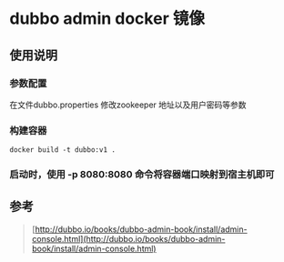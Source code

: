 # dubbo admin docker 镜像

## 使用说明

### 参数配置

在文件dubbo.properties 修改zookeeper 地址以及用户密码等参数

### 构建容器

```
docker build -t dubbo:v1 .
```

### 启动时，使用 -p 8080:8080 命令将容器端口映射到宿主机即可

## 参考

> [http://dubbo.io/books/dubbo-admin-book/install/admin-console.html](http://dubbo.io/books/dubbo-admin-book/install/admin-console.html)
